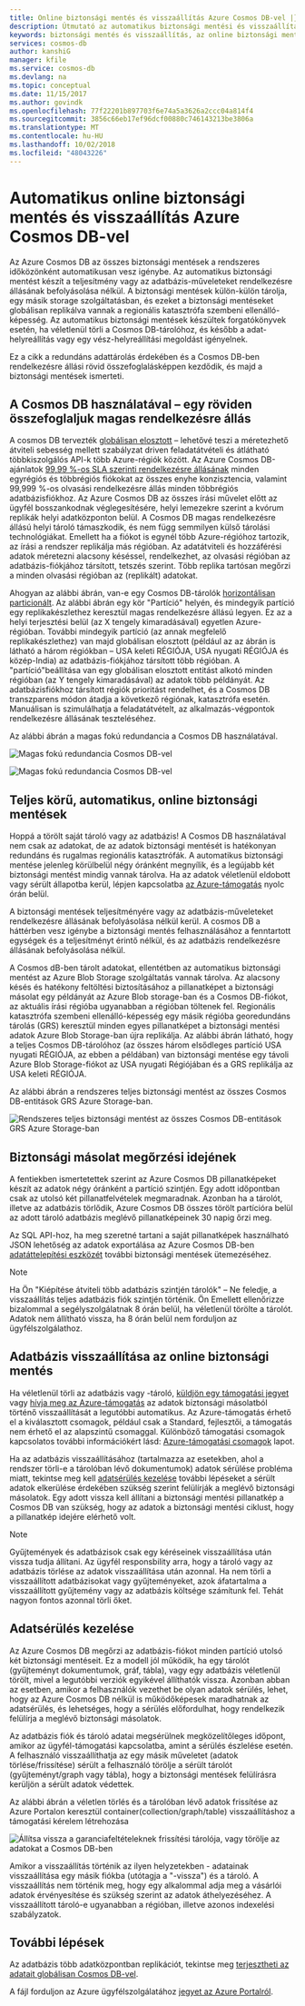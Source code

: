 ```yaml
---
title: Online biztonsági mentés és visszaállítás Azure Cosmos DB-vel |} A Microsoft Docs
description: Útmutató az automatikus biztonsági mentési és visszaállítási egy Azure Cosmos DB-adatbázisban.
keywords: biztonsági mentés és visszaállítás, az online biztonsági mentés
services: cosmos-db
author: kanshiG
manager: kfile
ms.service: cosmos-db
ms.devlang: na
ms.topic: conceptual
ms.date: 11/15/2017
ms.author: govindk
ms.openlocfilehash: 77f22201b897703f6e74a5a3626a2ccc04a814f4
ms.sourcegitcommit: 3856c66eb17ef96dcf00880c746143213be3806a
ms.translationtype: MT
ms.contentlocale: hu-HU
ms.lasthandoff: 10/02/2018
ms.locfileid: "48043226"
---
```

# <a name="automatic-online-backup-and-restore-with-azure-cosmos-db"></a>Automatikus online biztonsági mentés és visszaállítás Azure Cosmos DB-vel
Az Azure Cosmos DB az összes biztonsági mentések a rendszeres időközönként automatikusan vesz igénybe. Az automatikus biztonsági mentést készít a teljesítmény vagy az adatbázis-műveleteket rendelkezésre állásának befolyásolása nélkül. A biztonsági mentések külön-külön tárolja, egy másik storage szolgáltatásban, és ezeket a biztonsági mentéseket globálisan replikálva vannak a regionális katasztrófa szembeni ellenálló-képesség. Az automatikus biztonsági mentések készültek forgatókönyvek esetén, ha véletlenül törli a Cosmos DB-tárolóhoz, és később a adat-helyreállítás vagy egy vész-helyreállítási megoldást igényelnek.  

Ez a cikk a redundáns adattárolás érdekében és a Cosmos DB-ben rendelkezésre állási rövid összefoglalásképpen kezdődik, és majd a biztonsági mentések ismerteti. 

## <a name="high-availability-with-cosmos-db---a-recap"></a>A Cosmos DB használatával – egy röviden összefoglaljuk magas rendelkezésre állás
A cosmos DB tervezték [globálisan elosztott](distribute-data-globally.md) – lehetővé teszi a méretezhető átviteli sebesség mellett szabályzat driven feladatátvételi és átlátható többkiszolgálós API-k több Azure-régiók között. Az Azure Cosmos DB-ajánlatok [99,99 %-os SLA szerinti rendelkezésre állásának](https://azure.microsoft.com/support/legal/sla/cosmos-db) minden egyrégiós és többrégiós fiókokat az összes enyhe konzisztencia, valamint 99,999 %-os olvasási rendelkezésre állás minden többrégiós adatbázisfiókhoz. Az Azure Cosmos DB az összes írási művelet előtt az ügyfél bosszankodnak véglegesítésére, helyi lemezekre szerint a kvórum replikák helyi adatközponton belül. A Cosmos DB magas rendelkezésre állású helyi tároló támaszkodik, és nem függ semmilyen külső tárolási technológiákat. Emellett ha a fiókot is egynél több Azure-régióhoz tartozik, az írási a rendszer replikálja más régióban. Az adatátviteli és hozzáférési adatok méretezni alacsony késéssel, rendelkezhet, az olvasási régióban az adatbázis-fiókjához társított, tetszés szerint. Több replika tartósan megőrzi a minden olvasási régióban az (replikált) adatokat.  

Ahogyan az alábbi ábrán, van-e egy Cosmos DB-tárolók [horizontálisan particionált](partition-data.md). Az alábbi ábrán egy kör "Partíció" helyén, és mindegyik partíció egy replikakészlethez keresztül magas rendelkezésre állású legyen. Ez az a helyi terjesztési belül (az X tengely kimaradásával) egyetlen Azure-régióban. További mindegyik partíció (az annak megfelelő replikakészlethez) van majd globálisan elosztott (például az az ábrán is látható a három régiókban – USA keleti RÉGIÓJA, USA nyugati RÉGIÓJA és közép-India) az adatbázis-fiókjához társított több régióban. A "partíció"beállítása van egy globálisan elosztott entitást alkotó minden régióban (az Y tengely kimaradásával) az adatok több példányát. Az adatbázisfiókhoz társított régiók prioritást rendelhet, és a Cosmos DB transzparens módon átadja a következő régiónak, katasztrófa esetén. Manuálisan is szimulálhatja a feladatátvételt, az alkalmazás-végpontok rendelkezésre állásának teszteléséhez.  

Az alábbi ábrán a magas fokú redundancia a Cosmos DB használatával.

![Magas fokú redundancia Cosmos DB-vel](./media/online-backup-and-restore/redundancy.png)

![Magas fokú redundancia Cosmos DB-vel](./media/online-backup-and-restore/global-distribution.png)

## <a name="full-automatic-online-backups"></a>Teljes körű, automatikus, online biztonsági mentések
Hoppá a törölt saját tároló vagy az adatbázis! A Cosmos DB használatával nem csak az adatokat, de az adatok biztonsági mentését is hatékonyan redundáns és rugalmas regionális katasztrófák. A automatikus biztonsági mentése jelenleg körülbelül négy óránként megnyílik, és a legújabb két biztonsági mentést mindig vannak tárolva. Ha az adatok véletlenül eldobott vagy sérült állapotba kerül, lépjen kapcsolatba [az Azure-támogatás](https://azure.microsoft.com/support/options/) nyolc órán belül. 

A biztonsági mentések teljesítményére vagy az adatbázis-műveleteket rendelkezésre állásának befolyásolása nélkül kerül. A cosmos DB a háttérben vesz igénybe a biztonsági mentés felhasználásához a fenntartott egységek és a teljesítményt érintő nélkül, és az adatbázis rendelkezésre állásának befolyásolása nélkül. 

A Cosmos dB-ben tárolt adatokat, ellentétben az automatikus biztonsági mentést az Azure Blob Storage szolgáltatás vannak tárolva. Az alacsony késés és hatékony feltöltési biztosításához a pillanatképet a biztonsági másolat egy példányát az Azure Blob storage-ban és a Cosmos DB-fiókot, az aktuális írási régióba ugyanabban a régióban töltenek fel. Regionális katasztrófa szembeni ellenálló-képesség egy másik régióba georedundáns tárolás (GRS) keresztül minden egyes pillanatképet a biztonsági mentési adatok Azure Blob Storage-ban újra replikálja. Az alábbi ábrán látható, hogy a teljes Cosmos DB-tárolóhoz (az összes három elsődleges partíció USA nyugati RÉGIÓJA, az ebben a példában) van biztonsági mentése egy távoli Azure Blob Storage-fiókot az USA nyugati Régiójában és a GRS replikálja az USA keleti RÉGIÓJA. 

Az alábbi ábrán a rendszeres teljes biztonsági mentést az összes Cosmos DB-entitások GRS Azure Storage-ban.

![Rendszeres teljes biztonsági mentést az összes Cosmos DB-entitások GRS Azure Storage-ban](./media/online-backup-and-restore/automatic-backup.png)

## <a name="backup-retention-period"></a>Biztonsági másolat megőrzési idejének
A fentiekben ismertetettek szerint az Azure Cosmos DB pillanatképeket készít az adatok négy óránként a partíció szintjén. Egy adott időpontban csak az utolsó két pillanatfelvételek megmaradnak. Azonban ha a tárolót, illetve az adatbázis törlődik, Azure Cosmos DB összes törölt partícióra belül az adott tároló adatbázis meglévő pillanatképeinek 30 napig őrzi meg.

Az SQL API-hoz, ha meg szeretné tartani a saját pillanatképek használható JSON lehetőség az adatok exportálása az Azure Cosmos DB-ben [adatáttelepítési eszközét](import-data.md#export-to-json-file) további biztonsági mentések ütemezéséhez.

> [!NOTE]
> Ha Ön "Kiépítése átviteli több adatbázis szintjén tárolók" – Ne feledje, a visszaállítás teljes adatbázis fiók szintjén történik. Ön Emellett ellenőrizze bizalommal a segélyszolgálatnak 8 órán belül, ha véletlenül törölte a tárolót. Adatok nem állítható vissza, ha 8 órán belül nem forduljon az ügyfélszolgálathoz. 



## <a name="restoring-a-database-from-an-online-backup"></a>Adatbázis visszaállítása az online biztonsági mentés

Ha véletlenül törli az adatbázis vagy -tároló, [küldjön egy támogatási jegyet](https://portal.azure.com/?#blade/Microsoft_Azure_Support/HelpAndSupportBlade) vagy [hívja meg az Azure-támogatás](https://azure.microsoft.com/support/options/) az adatok biztonsági másolatból történő visszaállítását a legutóbbi automatikus. Az Azure-támogatás érhető el a kiválasztott csomagok, például csak a Standard, fejlesztői, a támogatás nem érhető el az alapszintű csomaggal. Különböző támogatási csomagok kapcsolatos további információkért lásd: [Azure-támogatási csomagok](https://azure.microsoft.com/support/plans/) lapot. 

Ha az adatbázis visszaállításához (tartalmazza az esetekben, ahol a rendszer törli-e a tárolóban lévő dokumentumok) adatok sérülése probléma miatt, tekintse meg kell [adatsérülés kezelése](#handling-data-corruption) további lépéseket a sérült adatok elkerülése érdekében szükség szerint felülírják a meglévő biztonsági másolatok. Egy adott vissza kell állítani a biztonsági mentési pillanatkép a Cosmos DB van szükség, hogy az adatok a biztonsági mentési ciklust, hogy a pillanatkép idejére elérhető volt.

> [!NOTE]
> Gyűjtemények és adatbázisok csak egy kéréseinek visszaállítása után vissza tudja állítani. Az ügyfél responsbility arra, hogy a tároló vagy az adatbázis törlése az adatok visszaállítása után azonnal. Ha nem törli a visszaállított adatbázisokat vagy gyűjteményeket, azok áfatartalma a visszaállított gyűjtemény vagy az adatbázis költsége számítunk fel. Tehát nagyon fontos azonnal törli őket. 

## <a name="handling-data-corruption"></a>Adatsérülés kezelése

Az Azure Cosmos DB megőrzi az adatbázis-fiókot minden partíció utolsó két biztonsági mentéseit. Ez a modell jól működik, ha egy tárolót (gyűjteményt dokumentumok, gráf, tábla), vagy egy adatbázis véletlenül törölt, mivel a legutóbbi verziók egyikével állíthatók vissza. Azonban abban az esetben, amikor a felhasználók vezethet be olyan adatok sérülés, lehet, hogy az Azure Cosmos DB nélkül is működőképesek maradhatnak az adatsérülés, és lehetséges, hogy a sérülés előfordulhat, hogy rendelkezik felülírja a meglévő biztonsági másolatok. 

Az adatbázis fiók és tároló adatai megsérülnek megközelítőleges időpont, amikor az ügyfél-támogatási kapcsolatba, amint a sérülés észlelése esetén. A felhasználó visszaállíthatja az egy másik műveletet (adatok törlése/frissítése) sérült a felhasználó törölje a sérült tárolót (gyűjteményt/graph vagy tábla), hogy a biztonsági mentések felülírásra kerüljön a sérült adatok védettek.  

Az alábbi ábrán a véletlen törlés és a tárolóban lévő adatok frissítése az Azure Portalon keresztül container(collection/graph/table) visszaállításhoz a támogatási kérelem létrehozása

![Állítsa vissza a garanciafeltételeknek frissítési tárolója, vagy törölje az adatokat a Cosmos DB-ben](./media/online-backup-and-restore/backup-restore-support.png)

Amikor a visszaállítás történik az ilyen helyzetekben - adatainak visszaállítása egy másik fiókba (utótagja a "-vissza") és a tároló. A visszaállítás nem történik meg, hogy egy alkalommal adja meg a vásárlói adatok érvényesítése és szükség szerint az adatok áthelyezéséhez. A visszaállított tároló-e ugyanabban a régióban, illetve azonos indexelési szabályzatok. 

## <a name="next-steps"></a>További lépések

Az adatbázis több adatközpontban replikációt, tekintse meg [terjesztheti az adatait globálisan Cosmos DB-vel](distribute-data-globally.md). 

A fájl forduljon az Azure ügyfélszolgálatához [jegyet az Azure Portalról](https://portal.azure.com/?#blade/Microsoft_Azure_Support/HelpAndSupportBlade).

